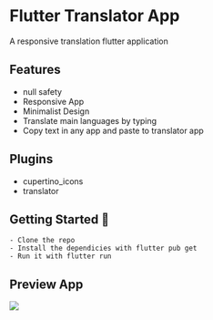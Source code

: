 # Flutter Translator App

A responsive translation flutter application

## Features
- null safety
- Responsive App
- Minimalist Design 
- Translate main languages by typing
- Copy text in any app and paste to translator app

## Plugins
- cupertino_icons
- translator

## Getting Started 🚀

```shell
- Clone the repo
- Install the dependicies with flutter pub get
- Run it with flutter run
```

## Preview App

<div><img src="https://Mouhcine-Flutter.github.io/images/flutter_translator.gif" style="width=200; height=300;"></div>


